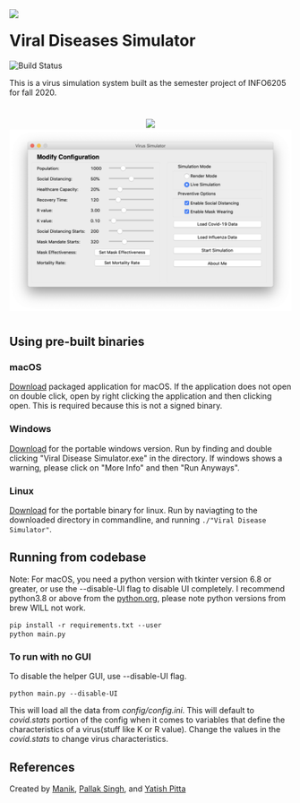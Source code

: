 <img align="left" src="https://i.imgur.com/dgN1Fnh.png" width=100>

# Viral Diseases Simulator

![Build Status](https://github.com/mnk400/virussim/workflows/Build%20Status/badge.svg)

This is a virus simulation system built as the semester project of INFO6205 for fall 2020.

#
<p align="center">
<img src="assets/example.gif" width=600>
<img  src="assets/screenshot.png" width=600>
</p>

#

## Using pre-built binaries
### macOS
[Download](https://github.com/mnk400/virussim/releases/) packaged application for macOS. If the application does not open on double click, open by right clicking the application and then clicking open. This is required because this is not a signed binary.

### Windows
[Download](https://github.com/mnk400/virussim/releases/) for the portable windows version. Run by finding and double clicking "Viral Disease Simulator.exe" in the directory. If windows shows a warning, please click on "More Info" and then "Run Anyways".

### Linux
[Download](https://github.com/mnk400/virussim/releases/) for the portable binary for linux. Run by naviagting to the downloaded directory in commandline, and running `./"Viral Disease Simulator"`.

## Running from codebase
Note: For macOS, you need a python version with tkinter version 6.8 or greater, or use the --disable-UI flag to disable UI completely. I recommend python3.8 or above from the [python.org](https://www.python.org/downloads/release/python-386/), please note python versions from brew WILL not work. 
```
pip install -r requirements.txt --user
python main.py
```
### To run with no GUI
To disable the helper GUI, use --disable-UI flag.
```
python main.py --disable-UI
```
This will load all the data from *config/config.ini*.  This will default to *covid.stats* portion of the config when it comes to variables that define the characteristics of a virus(stuff like K or R value). Change the values in the *covid.stats* to change virus characteristics.

## References
Created by [Manik](https://github.com/mnk400), [Pallak Singh](https://github.com/pally2409), and [Yatish Pitta](https://github.com/yatish1231)
